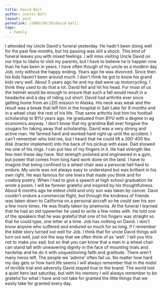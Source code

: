 ```yaml
---
title: David Ball
author: Justin Ball
layout: post
permalink: /2006/10/20/david-ball/
tags:
  - Family
---
```


I attended my Uncle David's funeral yesterday. He hadn't been doing well for the past few months, but his passing was still a shock. This kind of funeral leaves you with mixed feelings. I will miss visiting Uncle David on our trips to Idaho to visit my parents, but I have to believe he is happier now than he has been in years. I have often though of my uncle as a modern day Job, only without the happy ending. Years ago he was divorced. Since then his kids haven't been around much. I don't think he got to know his grand kids very well. About 5 years ago he and my dad were up motorcycling. I think they used to do that a lot. David fell and hit his head. For most of us the helmet would be enough to ensure that such a fall would result in a headache and a day of riding cut short. David had arthritis ever since getting home from an LDS mission in Alaska. His neck was weak and the result was a break that left him in the hospital in Salt Lake for 9 months and in a wheel chair the rest of his life. That same arthritis lost him his football scholarship to BYU years ago. He graduated from BYU with a degree in ag economics anyway. I don't know that my grandma Ball ever forgave the cougars for taking away that scholarship.
David was a very strong and active man. He farmed hard and worked hard right up until the accident. I can't remember who told me, but I heard that he could lift a 300-400 lbs disk (tractor implement) into the back of his pickup with ease. Dad showed me one of his rings. I can put two of my fingers in it. He had strength like few men these day have. Not strength polished and engineered in a gym, but power that comes from long hard work done on the land. I have to imagine that being confined to a wheel chair was a personal hell hard to endure.
My uncle was not always easy to understand but was brilliant in his own right. He was famous for one liners that made you think and for cowboy poetry. When I had to give a speech at high school graduation he wrote a poem. I will be forever grateful and inspired by his thoughtfulness.
About 6 months ago he eldest child and only son was taken by cancer. Dave couldn't endure a commercial flight, but through the kindness of friends was taken down to California on a personal aircraft so he could see his son a few more times.
He was finally taken by pnemonia.
At the funeral I learned that he had an old typewriter he used to write a few notes with. He told one of the speakers that he was grateful that one of his fingers was straight so that he could type, one letter at a time.
Job has nothing on David. I don't know anyone who suffered and endured so much for so long. If I remember the bible story turned out well for Job. I think that for uncle David things will turn out well, just not the way that we often think of as 'well'.
I tell you this not to make you sad, but so that you can know that a man in a wheel chair can stand tall with unwavering dignity in the face of mounting trials and hardship and he do it with unquestioning faith and gratitude.
There aren't many heros left. The people we 'admire' often fail us. No matter how hard my day gets or how hard life seems I will always remember that in the midst of terrible trial and adversity David stayed true to the brand. The world lost a quiet hero last saturday, but with his memory I will always remember to be grateful for what I have and not take for granted the little things that we easily take for granted every day.